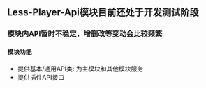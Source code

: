 ## Less-Player-Api模块目前还处于开发测试阶段
### 模块内API暂时不稳定，增删改等变动会比较频繁

#### 模块功能
* 提供基本/通用API类: 为主模块和其他模块服务
* 提供插件API接口
